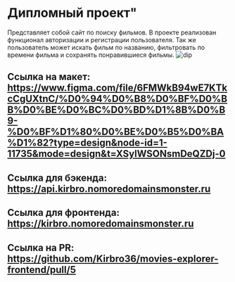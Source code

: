 # Дипломный проект"
Представляет собой сайт по поиску фильмов. В проекте реализован функционал авторизации и регистрации пользователя. Так же пользователь может искать фильм по названию, фильтровать по времени фильма и сохранять понравившиеся фильмы.
![dip](https://github.com/Kirill-FD/movies-explorer-frontend/assets/120019115/2c9d92d5-d027-4b40-9b46-7cbd77deef59)


## Ссылка на макет: https://www.figma.com/file/6FMWkB94wE7KTkcCgUXtnC/%D0%94%D0%B8%D0%BF%D0%BB%D0%BE%D0%BC%D0%BD%D1%8B%D0%B9-%D0%BF%D1%80%D0%BE%D0%B5%D0%BA%D1%82?type=design&node-id=1-11735&mode=design&t=XSylWSONsmDeQZDj-0

## Ссылка для бэкенда: https://api.kirbro.nomoredomainsmonster.ru

## Ссылка для фронтенда: https://kirbro.nomoredomainsmonster.ru

## Ссылка на PR: https://github.com/Kirbro36/movies-explorer-frontend/pull/5
